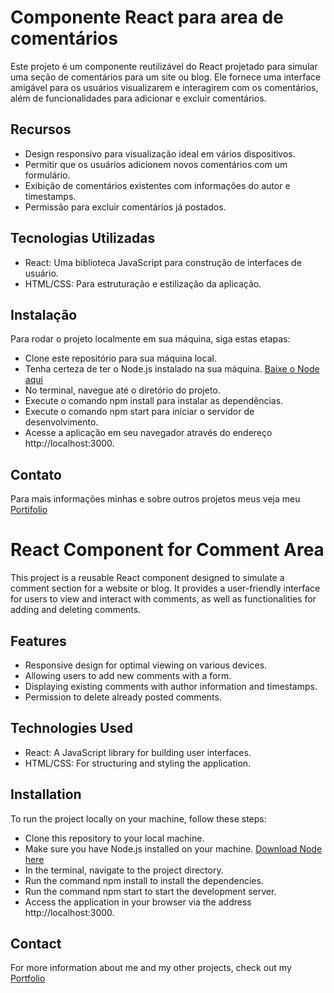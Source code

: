 # Componente React para area de comentários
Este projeto é um componente reutilizável do React projetado para simular uma seção de comentários para um site ou blog. Ele fornece uma interface amigável para os usuários visualizarem e interagirem com os comentários, além de funcionalidades para adicionar e excluir comentários.

## Recursos
- Design responsivo para visualização ideal em vários dispositivos.
- Permitir que os usuários adicionem novos comentários com um formulário.
- Exibição de comentários existentes com informações do autor e timestamps.
- Permissão para excluir comentários já postados.

## Tecnologias Utilizadas
- React: Uma biblioteca JavaScript para construção de interfaces de usuário.
- HTML/CSS: Para estruturação e estilização da aplicação.

## Instalação
Para rodar o projeto localmente em sua máquina, siga estas etapas:

- Clone este repositório para sua máquina local.
- Tenha certeza de ter o Node.js instalado na sua máquina. [Baixe o Node aqui](https://nodejs.org/en/download/)
- No terminal, navegue até o diretório do projeto.
- Execute o comando npm install para instalar as dependências.
- Execute o comando npm start para iniciar o servidor de desenvolvimento.
- Acesse a aplicação em seu navegador através do endereço http://localhost:3000.

## Contato
Para mais informações minhas e sobre outros projetos meus veja meu [Portifolio](https://github.com/MatheusViuge/PortifolioMatheusViuge/tree/main)

# React Component for Comment Area

This project is a reusable React component designed to simulate a comment section for a website or blog. It provides a user-friendly interface for users to view and interact with comments, as well as functionalities for adding and deleting comments.

## Features
- Responsive design for optimal viewing on various devices.
- Allowing users to add new comments with a form.
- Displaying existing comments with author information and timestamps.
- Permission to delete already posted comments.

## Technologies Used
- React: A JavaScript library for building user interfaces.
- HTML/CSS: For structuring and styling the application.

## Installation
To run the project locally on your machine, follow these steps:

* Clone this repository to your local machine.
* Make sure you have Node.js installed on your machine. [Download Node here](https://nodejs.org/en/download/)
* In the terminal, navigate to the project directory.
* Run the command npm install to install the dependencies.
* Run the command npm start to start the development server.
* Access the application in your browser via the address http://localhost:3000.


## Contact
For more information about me and my other projects, check out my [Portfolio](https://github.com/MatheusViuge/PortifolioMatheusViuge/tree/main)
